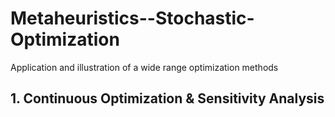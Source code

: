 # Metaheuristics--Stochastic-Optimization
Application and illustration of a wide range optimization methods

## 1. Continuous Optimization & Sensitivity Analysis 
